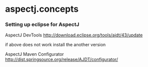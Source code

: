 # aspectj.concepts

### Setting up eclipse for AspectJ

AspectJ DevTools
http://download.eclipse.org/tools/ajdt/43/update

if above does not work install the another version

AspectJ Maven Configurator
http://dist.springsource.org/release/AJDT/configurator/
